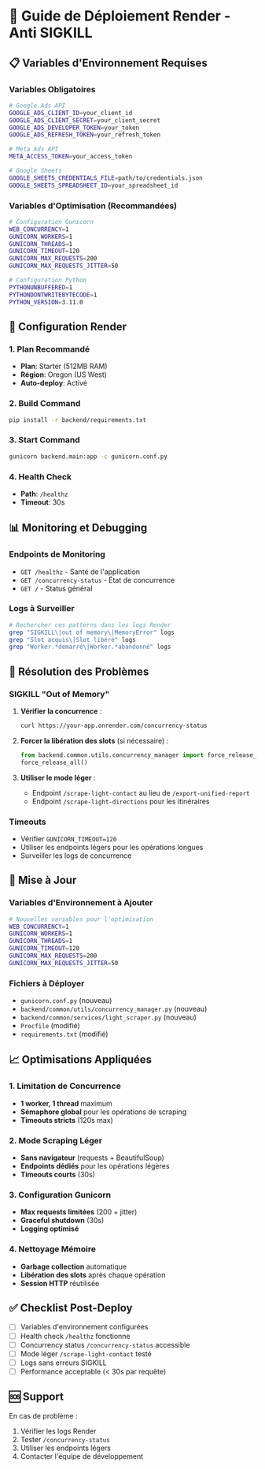 # 🚀 Guide de Déploiement Render - Anti SIGKILL

## 📋 Variables d'Environnement Requises

### Variables Obligatoires
```bash
# Google Ads API
GOOGLE_ADS_CLIENT_ID=your_client_id
GOOGLE_ADS_CLIENT_SECRET=your_client_secret
GOOGLE_ADS_DEVELOPER_TOKEN=your_token
GOOGLE_ADS_REFRESH_TOKEN=your_refresh_token

# Meta Ads API
META_ACCESS_TOKEN=your_access_token

# Google Sheets
GOOGLE_SHEETS_CREDENTIALS_FILE=path/to/credentials.json
GOOGLE_SHEETS_SPREADSHEET_ID=your_spreadsheet_id
```

### Variables d'Optimisation (Recommandées)
```bash
# Configuration Gunicorn
WEB_CONCURRENCY=1
GUNICORN_WORKERS=1
GUNICORN_THREADS=1
GUNICORN_TIMEOUT=120
GUNICORN_MAX_REQUESTS=200
GUNICORN_MAX_REQUESTS_JITTER=50

# Configuration Python
PYTHONUNBUFFERED=1
PYTHONDONTWRITEBYTECODE=1
PYTHON_VERSION=3.11.0
```

## 🔧 Configuration Render

### 1. Plan Recommandé
- **Plan**: Starter (512MB RAM)
- **Région**: Oregon (US West)
- **Auto-deploy**: Activé

### 2. Build Command
```bash
pip install -r backend/requirements.txt
```

### 3. Start Command
```bash
gunicorn backend.main:app -c gunicorn.conf.py
```

### 4. Health Check
- **Path**: `/healthz`
- **Timeout**: 30s

## 📊 Monitoring et Debugging

### Endpoints de Monitoring
- `GET /healthz` - Santé de l'application
- `GET /concurrency-status` - État de concurrence
- `GET /` - Status général

### Logs à Surveiller
```bash
# Rechercher ces patterns dans les logs Render
grep "SIGKILL\|out of memory\|MemoryError" logs
grep "Slot acquis\|Slot libéré" logs
grep "Worker.*démarré\|Worker.*abandonné" logs
```

## 🚨 Résolution des Problèmes

### SIGKILL "Out of Memory"
1. **Vérifier la concurrence** :
   ```bash
   curl https://your-app.onrender.com/concurrency-status
   ```

2. **Forcer la libération des slots** (si nécessaire) :
   ```python
   from backend.common.utils.concurrency_manager import force_release_all
   force_release_all()
   ```

3. **Utiliser le mode léger** :
   - Endpoint `/scrape-light-contact` au lieu de `/export-unified-report`
   - Endpoint `/scrape-light-directions` pour les itinéraires

### Timeouts
- Vérifier `GUNICORN_TIMEOUT=120`
- Utiliser les endpoints légers pour les opérations longues
- Surveiller les logs de concurrence

## 🔄 Mise à Jour

### Variables d'Environnement à Ajouter
```bash
# Nouvelles variables pour l'optimisation
WEB_CONCURRENCY=1
GUNICORN_WORKERS=1
GUNICORN_THREADS=1
GUNICORN_TIMEOUT=120
GUNICORN_MAX_REQUESTS=200
GUNICORN_MAX_REQUESTS_JITTER=50
```

### Fichiers à Déployer
- `gunicorn.conf.py` (nouveau)
- `backend/common/utils/concurrency_manager.py` (nouveau)
- `backend/common/services/light_scraper.py` (nouveau)
- `Procfile` (modifié)
- `requirements.txt` (modifié)

## 📈 Optimisations Appliquées

### 1. Limitation de Concurrence
- **1 worker, 1 thread** maximum
- **Sémaphore global** pour les opérations de scraping
- **Timeouts stricts** (120s max)

### 2. Mode Scraping Léger
- **Sans navigateur** (requests + BeautifulSoup)
- **Endpoints dédiés** pour les opérations légères
- **Timeouts courts** (30s)

### 3. Configuration Gunicorn
- **Max requests limitées** (200 + jitter)
- **Graceful shutdown** (30s)
- **Logging optimisé**

### 4. Nettoyage Mémoire
- **Garbage collection** automatique
- **Libération des slots** après chaque opération
- **Session HTTP** réutilisée

## ✅ Checklist Post-Deploy

- [ ] Variables d'environnement configurées
- [ ] Health check `/healthz` fonctionne
- [ ] Concurrency status `/concurrency-status` accessible
- [ ] Mode léger `/scrape-light-contact` testé
- [ ] Logs sans erreurs SIGKILL
- [ ] Performance acceptable (< 30s par requête)

## 🆘 Support

En cas de problème :
1. Vérifier les logs Render
2. Tester `/concurrency-status`
3. Utiliser les endpoints légers
4. Contacter l'équipe de développement